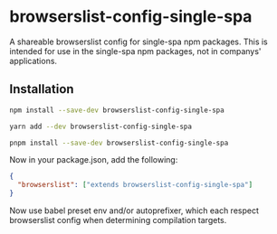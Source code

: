 # browserslist-config-single-spa

A shareable browserslist config for single-spa npm packages. This is intended for use in the single-spa npm packages, not in companys' applications.

## Installation

```sh
npm install --save-dev browserslist-config-single-spa

yarn add --dev browserslist-config-single-spa

pnpm install --save-dev browserslist-config-single-spa
```

Now in your package.json, add the following:

```json
{
  "browserslist": ["extends browserslist-config-single-spa"]
}
```

Now use babel preset env and/or autoprefixer, which each respect browserslist config when determining compilation targets.
